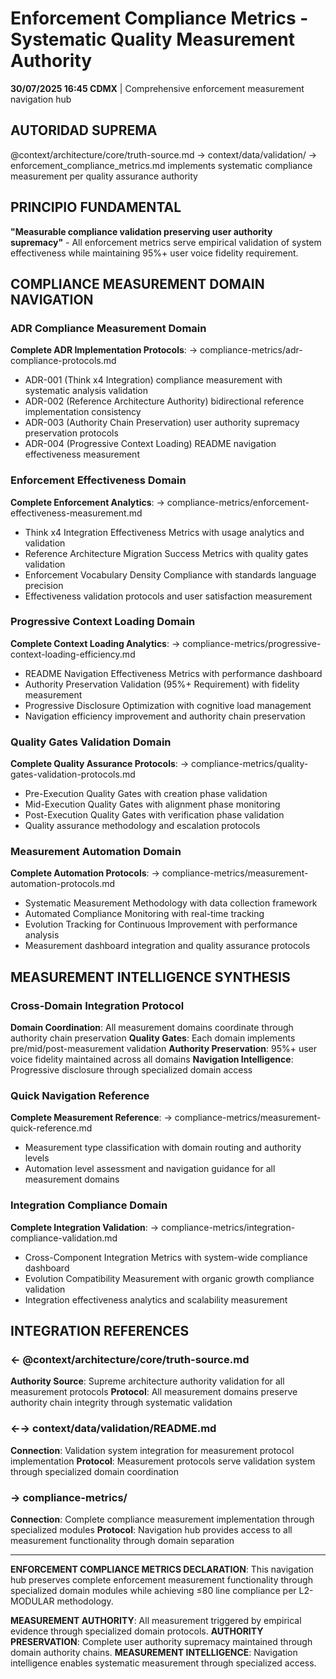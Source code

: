 # Enforcement Compliance Metrics - Systematic Quality Measurement Authority

**30/07/2025 16:45 CDMX** | Comprehensive enforcement measurement navigation hub

## AUTORIDAD SUPREMA
@context/architecture/core/truth-source.md → context/data/validation/ → enforcement_compliance_metrics.md implements systematic compliance measurement per quality assurance authority

## PRINCIPIO FUNDAMENTAL
**"Measurable compliance validation preserving user authority supremacy"** - All enforcement metrics serve empirical validation of system effectiveness while maintaining 95%+ user voice fidelity requirement.

## COMPLIANCE MEASUREMENT DOMAIN NAVIGATION

### **ADR Compliance Measurement Domain**
**Complete ADR Implementation Protocols**: → compliance-metrics/adr-compliance-protocols.md
- ADR-001 (Think x4 Integration) compliance measurement with systematic analysis validation
- ADR-002 (Reference Architecture Authority) bidirectional reference implementation consistency  
- ADR-003 (Authority Chain Preservation) user authority supremacy preservation protocols
- ADR-004 (Progressive Context Loading) README navigation effectiveness measurement

### **Enforcement Effectiveness Domain**
**Complete Enforcement Analytics**: → compliance-metrics/enforcement-effectiveness-measurement.md
- Think x4 Integration Effectiveness Metrics with usage analytics and validation
- Reference Architecture Migration Success Metrics with quality gates validation
- Enforcement Vocabulary Density Compliance with standards language precision
- Effectiveness validation protocols and user satisfaction measurement

### **Progressive Context Loading Domain**  
**Complete Context Loading Analytics**: → compliance-metrics/progressive-context-loading-efficiency.md
- README Navigation Effectiveness Metrics with performance dashboard
- Authority Preservation Validation (95%+ Requirement) with fidelity measurement
- Progressive Disclosure Optimization with cognitive load management
- Navigation efficiency improvement and authority chain preservation

### **Quality Gates Validation Domain**
**Complete Quality Assurance Protocols**: → compliance-metrics/quality-gates-validation-protocols.md
- Pre-Execution Quality Gates with creation phase validation
- Mid-Execution Quality Gates with alignment phase monitoring
- Post-Execution Quality Gates with verification phase validation
- Quality assurance methodology and escalation protocols

### **Measurement Automation Domain**
**Complete Automation Protocols**: → compliance-metrics/measurement-automation-protocols.md
- Systematic Measurement Methodology with data collection framework
- Automated Compliance Monitoring with real-time tracking
- Evolution Tracking for Continuous Improvement with performance analysis
- Measurement dashboard integration and quality assurance protocols

## MEASUREMENT INTELLIGENCE SYNTHESIS

### **Cross-Domain Integration Protocol**
**Domain Coordination**: All measurement domains coordinate through authority chain preservation
**Quality Gates**: Each domain implements pre/mid/post-measurement validation
**Authority Preservation**: 95%+ user voice fidelity maintained across all domains
**Navigation Intelligence**: Progressive disclosure through specialized domain access

### **Quick Navigation Reference**
**Complete Measurement Reference**: → compliance-metrics/measurement-quick-reference.md
- Measurement type classification with domain routing and authority levels
- Automation level assessment and navigation guidance for all measurement domains

### **Integration Compliance Domain**
**Complete Integration Validation**: → compliance-metrics/integration-compliance-validation.md
- Cross-Component Integration Metrics with system-wide compliance dashboard
- Evolution Compatibility Measurement with organic growth compliance validation
- Integration effectiveness analytics and scalability measurement

## INTEGRATION REFERENCES

### ← @context/architecture/core/truth-source.md
**Authority Source**: Supreme architecture authority validation for all measurement protocols
**Protocol**: All measurement domains preserve authority chain integrity through systematic validation

### ←→ context/data/validation/README.md
**Connection**: Validation system integration for measurement protocol implementation
**Protocol**: Measurement protocols serve validation system through specialized domain coordination

### → compliance-metrics/
**Connection**: Complete compliance measurement implementation through specialized modules
**Protocol**: Navigation hub provides access to all measurement functionality through domain separation

---

**ENFORCEMENT COMPLIANCE METRICS DECLARATION**: This navigation hub preserves complete enforcement measurement functionality through specialized domain modules while achieving ≤80 line compliance per L2-MODULAR methodology.

**MEASUREMENT AUTHORITY**: All measurement triggered by empirical evidence through specialized domain protocols.
**AUTHORITY PRESERVATION**: Complete user authority supremacy maintained through domain authority chains.
**MEASUREMENT INTELLIGENCE**: Navigation intelligence enables systematic measurement through specialized access.